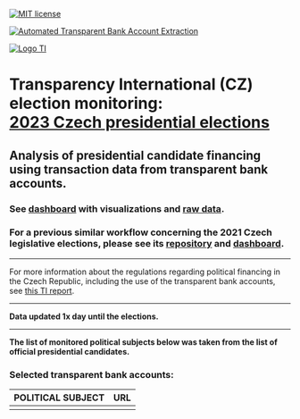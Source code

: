 [![MIT license](https://img.shields.io/badge/License-MIT-blue.svg)](https://lbesson.mit-license.org/)

[![Automated Transparent Bank Account Extraction](https://github.com/opop999/TI_monitoring_transparent_accounts_2023/actions/workflows/transparent_account_transactions_extract.yml/badge.svg)](https://github.com/opop999/TI_monitoring_transparent_accounts_2023/actions/workflows/transparent_account_transactions_extract.yml)

[![Logo TI](https://www.transparentnivolby.cz/hrad2023/wp-content/themes/prezident2023/images/logo2023.svg)](https://www.transparentnivolby.cz/hrad2023/)

# Transparency International (CZ) election monitoring: <br> [2023 Czech presidential elections](https://www.transparentnivolby.cz/hrad2023/)

## Analysis of presidential candidate financing using transaction data from transparent bank accounts.

### See [dashboard](https://opop999.github.io/TI_monitoring_transparent_accounts_2023/) with visualizations and [raw data](https://github.com/opop999/TI_monitoring_transparent_accounts_2023/tree/main/output).

### For a previous similar workflow concerning the 2021 Czech legislative elections, please see its [repository](https://github.com/opop999/TI_monitoring_transparent_accounts_2021) and [dashboard](https://opop999.github.io/TI_monitoring_transparent_accounts_2021/).

------------------------------------------------------------------------

For more information about the regulations regarding political financing in the Czech Republic, including the use of the transparent bank accounts, see [this TI report](https://www.transparency.cz/wp-content/uploads/Vymetal_PoliticalFinancingCZ_212FINAL.pdf).

------------------------------------------------------------------------

**Data updated 1x day until the elections.**

------------------------------------------------------------------------

**The list of monitored political subjects below was taken from the list of official presidential candidates.**

### Selected transparent bank accounts:

| **POLITICAL SUBJECT**  | **URL**                |
|:-----------------------|:-----------------------|
|                        |                        |
